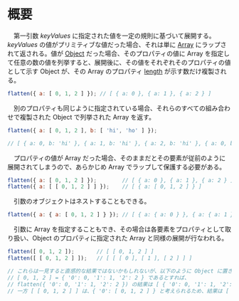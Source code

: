 # 概要
　第一引数 *keyValues* に指定された値を一定の規則に基づいて展開する。*keyValues* の値がプリミティブな値だった場合、それは単に [Array](https://developer.mozilla.org/ja/docs/Web/JavaScript/Reference/Global_Objects/Array) にラップされて返される。値が [Object](https://developer.mozilla.org/ja/docs/Web/JavaScript/Reference/Global_Objects/Object) だった場合、そのプロパティの値に Array を指定して任意の数の値を列挙すると、展開後に、その値をそれぞれそのプロパティの値として示す Object が、その Array のプロパティ [length](https://developer.mozilla.org/ja/docs/Web/JavaScript/Reference/Global_Objects/Array/length) が示す数だけ複製される。
```javascript
flatten({ a: [ 0, 1, 2 ] }); // [ { a: 0 }, { a: 1 }, { a: 2 } ]
```
　別のプロパティも同じように指定されている場合、それらのすべての組み合わせで複製された Object で列挙された Array を返す。
```javascript
flatten({ a: [ 0, 1, 2 ], b: [ 'hi', 'ho' ] });

// [ { a: 0, b: 'hi' }, { a: 1, b: 'hi' }, { a: 2, b: 'hi' }, { a: 0, b: 'ho' }, { a: 1, b: 'ho' }, { a: 2, b: 'ho' } ]
```
　プロパティの値が Array だった場合、そのままだとその要素が従前のように展開されてしまうので、あらかじめ Array でラップして保護する必要がある。
```javascript
flatten({ a: [ 0, 1, 2 ] });		// [ { a: 0 }, { a: 1 }, { a: 2 } ]
flatten({ a: [ [ 0, 1, 2 ] ] });	// [ { a: [ 0, 1, 2 ] } ]
```
　引数のオブジェクトはネストすることもできる。
```javascript
flatten({ a: { a: [ 0, 1, 2 ] } });	// [ { a: { a: 0 } }, { a: { a: 1 } }, { a: { a: 2 } } ]
```
　引数に Array を指定することもでき、その場合は各要素をプロパティとして取り扱い、Object のプロパティに指定された Array と同様の展開が行なわれる。
```javascript
flatten([ 0, 1, 2 ]);		// [ [ 0, 1, 2 ] ]
flatten([ [ 0, 1, 2 ] ]);	// [ [ [ 0 ], [ 1 ], [ 2 ] ] ]

// これらは一見すると直感的な結果ではないかもしれないが、以下のように Object に置き換えて考えると妥当であることがわかる。
// [ 0, 1, 2 ] = { '0': 0, '1': 1, '2': 2 } であるとすれば、
// flatten({ '0': 0, '1': 1, '2': 2 }) の結果は [ { '0': 0, '1': 1, '2': 2 } ] になり、つまり [ [ 0, 1, 2 ] ] になる。
// 一方 [ [ 0, 1, 2 ] ] は、{ '0': [ 0, 1, 2 ] } と考えられるため、結果は [ { '0': 0 }, { '0': 1 }, { '0': 2 } ] なので、[ [ 0 ], [ 1 ], [ 2 ] ] になる。
```